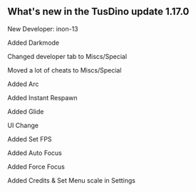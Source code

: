 ## What's new in the TusDino update 1.17.0
New Developer: inon-13

Added Darkmode

Changed developer tab to Miscs/Special

Moved a lot of cheats to Miscs/Special

Added Arc

Added Instant Respawn

Added Glide

UI Change

Added Set FPS

Added Auto Focus

Added Force Focus

Added Credits & Set Menu scale in Settings
